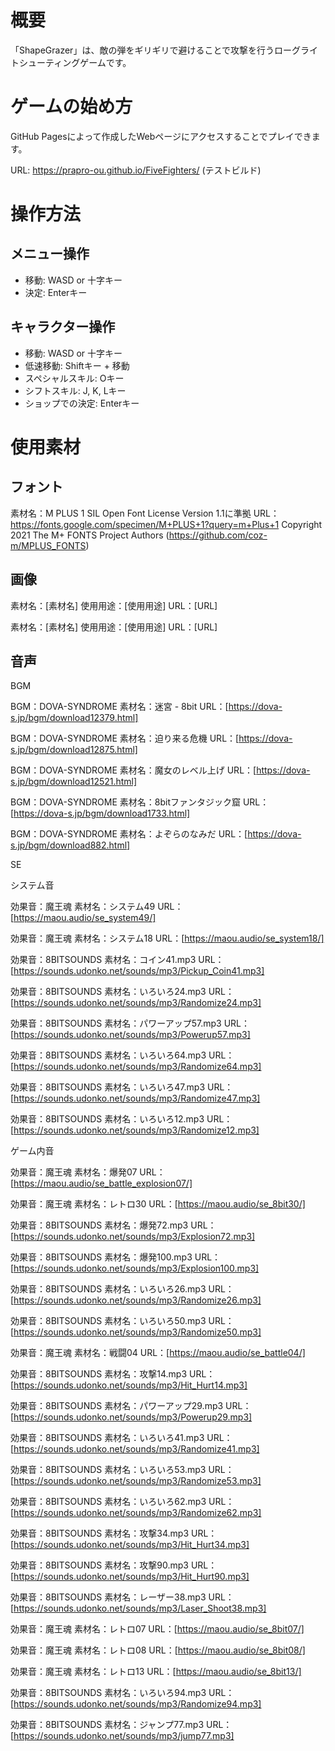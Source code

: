 # 概要
「ShapeGrazer」は、敵の弾をギリギリで避けることで攻撃を行うローグライトシューティングゲームです。

# ゲームの始め方
GitHub Pagesによって作成したWebページにアクセスすることでプレイできます。

URL: https://prapro-ou.github.io/FiveFighters/ (テストビルド)

# 操作方法
## メニュー操作
- 移動: WASD or 十字キー
- 決定: Enterキー

## キャラクター操作
- 移動: WASD or 十字キー
- 低速移動: Shiftキー + 移動
- スペシャルスキル: Oキー
- シフトスキル: J, K, Lキー
- ショップでの決定: Enterキー

# 使用素材
## フォント
素材名：M PLUS 1
SIL Open Font License Version 1.1に準拠
URL：https://fonts.google.com/specimen/M+PLUS+1?query=m+Plus+1
Copyright 2021 The M+ FONTS Project Authors (https://github.com/coz-m/MPLUS_FONTS)

## 画像
素材名：[素材名]
使用用途：[使用用途]
URL：[URL]

素材名：[素材名]
使用用途：[使用用途]
URL：[URL]

## 音声
BGM

BGM：DOVA-SYNDROME
素材名：迷宮 - 8bit
URL：[https://dova-s.jp/bgm/download12379.html]

BGM：DOVA-SYNDROME
素材名：迫り来る危機
URL：[https://dova-s.jp/bgm/download12875.html]

BGM：DOVA-SYNDROME
素材名：魔女のレベル上げ
URL：[https://dova-s.jp/bgm/download12521.html]

BGM：DOVA-SYNDROME
素材名：8bitファンタジック窟
URL：[https://dova-s.jp/bgm/download1733.html]

BGM：DOVA-SYNDROME
素材名：よぞらのなみだ
URL：[https://dova-s.jp/bgm/download882.html]


SE

システム音

効果音：魔王魂
素材名：システム49
URL：[https://maou.audio/se_system49/]

効果音：魔王魂
素材名：システム18
URL：[https://maou.audio/se_system18/]

効果音：8BITSOUNDS
素材名：コイン41.mp3
URL：[https://sounds.udonko.net/sounds/mp3/Pickup_Coin41.mp3]

効果音：8BITSOUNDS
素材名：いろいろ24.mp3
URL：[https://sounds.udonko.net/sounds/mp3/Randomize24.mp3]

効果音：8BITSOUNDS
素材名：パワーアップ57.mp3
URL：[https://sounds.udonko.net/sounds/mp3/Powerup57.mp3]

効果音：8BITSOUNDS
素材名：いろいろ64.mp3
URL：[https://sounds.udonko.net/sounds/mp3/Randomize64.mp3]

効果音：8BITSOUNDS
素材名：いろいろ47.mp3
URL：[https://sounds.udonko.net/sounds/mp3/Randomize47.mp3]

効果音：8BITSOUNDS
素材名：いろいろ12.mp3
URL：[https://sounds.udonko.net/sounds/mp3/Randomize12.mp3]

ゲーム内音

効果音：魔王魂
素材名：爆発07
URL：[https://maou.audio/se_battle_explosion07/]

効果音：魔王魂
素材名：レトロ30
URL：[https://maou.audio/se_8bit30/]

効果音：8BITSOUNDS
素材名：爆発72.mp3
URL：[https://sounds.udonko.net/sounds/mp3/Explosion72.mp3]

効果音：8BITSOUNDS
素材名：爆発100.mp3
URL：[https://sounds.udonko.net/sounds/mp3/Explosion100.mp3]

効果音：8BITSOUNDS
素材名：いろいろ26.mp3
URL：[https://sounds.udonko.net/sounds/mp3/Randomize26.mp3]

効果音：8BITSOUNDS
素材名：いろいろ50.mp3
URL：[https://sounds.udonko.net/sounds/mp3/Randomize50.mp3]

効果音：魔王魂
素材名：戦闘04
URL：[https://maou.audio/se_battle04/]

効果音：8BITSOUNDS
素材名：攻撃14.mp3
URL：[https://sounds.udonko.net/sounds/mp3/Hit_Hurt14.mp3]

効果音：8BITSOUNDS
素材名：パワーアップ29.mp3
URL：[https://sounds.udonko.net/sounds/mp3/Powerup29.mp3]

効果音：8BITSOUNDS
素材名：いろいろ41.mp3
URL：[https://sounds.udonko.net/sounds/mp3/Randomize41.mp3]

効果音：8BITSOUNDS
素材名：いろいろ53.mp3
URL：[https://sounds.udonko.net/sounds/mp3/Randomize53.mp3]

効果音：8BITSOUNDS
素材名：いろいろ62.mp3
URL：[https://sounds.udonko.net/sounds/mp3/Randomize62.mp3]

効果音：8BITSOUNDS
素材名：攻撃34.mp3
URL：[https://sounds.udonko.net/sounds/mp3/Hit_Hurt34.mp3]

効果音：8BITSOUNDS
素材名：攻撃90.mp3
URL：[https://sounds.udonko.net/sounds/mp3/Hit_Hurt90.mp3]

効果音：8BITSOUNDS
素材名：レーザー38.mp3
URL：[https://sounds.udonko.net/sounds/mp3/Laser_Shoot38.mp3]

効果音：魔王魂
素材名：レトロ07
URL：[https://maou.audio/se_8bit07/]

効果音：魔王魂
素材名：レトロ08
URL：[https://maou.audio/se_8bit08/]

効果音：魔王魂
素材名：レトロ13
URL：[https://maou.audio/se_8bit13/]

効果音：8BITSOUNDS
素材名：いろいろ94.mp3
URL：[https://sounds.udonko.net/sounds/mp3/Randomize94.mp3]

効果音：8BITSOUNDS
素材名：ジャンプ77.mp3
URL：[https://sounds.udonko.net/sounds/mp3/jump77.mp3]